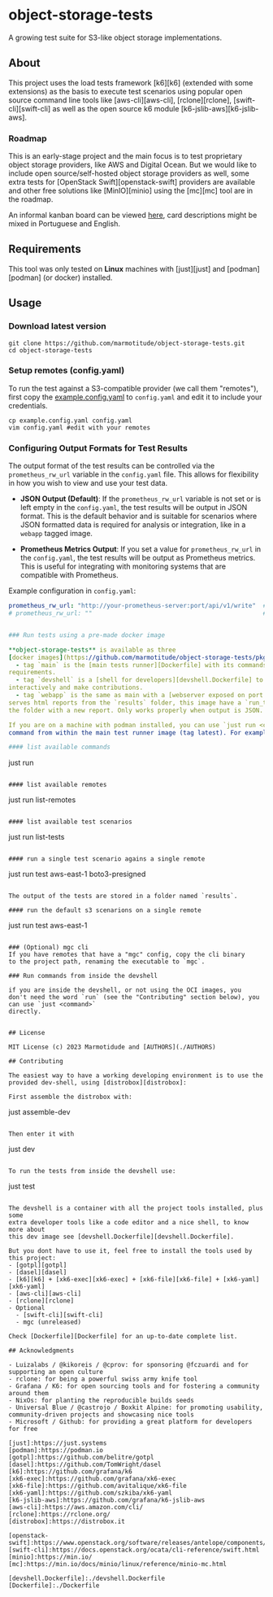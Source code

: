 # object-storage-tests

A growing test suite for S3-like object storage implementations.

## About

This project uses the load tests framework [k6][k6] (extended
with some extensions) as the basis to execute test scenarios using popular
open source command line tools like [aws-cli][aws-cli], [rclone][rclone],
[swift-cli][swift-cli] as well as the open source k6 module
[k6-jslib-aws][k6-jslib-aws].

### Roadmap

This is an early-stage project and the main focus is to test proprietary
object storage providers, like AWS and Digital Ocean. But we would like
to include open source/self-hosted object storage providers as well,
some extra tests for [OpenStack Swift][openstack-swift] providers are available and
other free solutions like [MinIO][minio] using the [mc][mc] tool are in the roadmap.

An informal kanban board can be viewed
[here](https://github.com/orgs/marmotitude/projects/2), card descriptions
might be mixed in Portuguese and English.

## Requirements

This tool was only tested on **Linux** machines with
[just][just] and [podman][podman] (or docker) installed.

## Usage

### Download latest version

```
git clone https://github.com/marmotitude/object-storage-tests.git
cd object-storage-tests
```

### Setup remotes (config.yaml)

To run the test against a S3-compatible provider (we call them "remotes"),
first copy the [example.config.yaml](./example.config.yaml) to `config.yaml`
and edit it to include your credentials.

```
cp example.config.yaml config.yaml
vim config.yaml #edit with your remotes
```

### Configuring Output Formats for Test Results

The output format of the test results can be controlled via the `prometheus_rw_url` variable in the `config.yaml` file. This allows for flexibility in how you wish to view and use your test data.

- **JSON Output (Default)**: If the `prometheus_rw_url` variable is not set or is left empty in the `config.yaml`, the test results will be output in JSON format. This is the default behavior and is suitable for scenarios where JSON formatted data is required for analysis or integration, like in a `webapp` tagged image.

- **Prometheus Metrics Output**: If you set a value for `prometheus_rw_url` in the `config.yaml`, the test results will be output as Prometheus metrics. This is useful for integrating with monitoring systems that are compatible with Prometheus.

Example configuration in `config.yaml`:

```yaml
prometheus_rw_url: "http://your-prometheus-server:port/api/v1/write"  # Outputs Prometheus metrics
# prometheus_rw_url: ""                                               # Outputs JSON (default)


### Run tests using a pre-made docker image

**object-storage-tests** is available as three
[docker images](https://github.com/marmotitude/object-storage-tests/pkgs/container/object-storage-tests/versions?filters%5Bversion_type%5D=tagged):
  - tag `main` is the [main tests runner][Dockerfile] with its commands and
requirements.
  - tag `devshell` is a [shell for developers][devshell.Dockerfile] to use it
interactively and make contributions.
  - tag `webapp` is the same as main with a [webserver exposed on port 5000][webapp.Dockerfile] that
serves html reports from the `results` folder, this image have a `run_tests.sh` script that updates
the folder with a new report. Only works properly when output is JSON.

If you are on a machine with podman installed, you can use `just run <command>` to execute a
command from within the main test runner image (tag latest). For example:

#### list available commands

```

just run

```

#### list available remotes
```

just run list-remotes

```

#### list available test scenarios
```

just run list-tests

```

#### run a single test scenario agains a single remote

```

just run test aws-east-1 boto3-presigned

```

The output of the tests are stored in a folder named `results`.

#### run the default s3 scenarions on a single remote
```

just run test aws-east-1

```

### (Optional) mgc cli
If you have remotes that have a "mgc" config, copy the cli binary
to the project path, renaming the executable to `mgc`.

### Run commands from inside the devshell

if you are inside the devshell, or not using the OCI images, you
don't need the word `run` (see the "Contributing" section below), you can use `just <command>`
directly.


## License

MIT License (c) 2023 Marmotidude and [AUTHORS](./AUTHORS)

## Contributing

The easiest way to have a working developing environment is to use the
provided dev-shell, using [distrobox][distrobox]:

First assemble the distrobox with:
```

just assemble-dev

```

Then enter it with
```

just dev

```

To run the tests from inside the devshell use:
```

just test <remote name>

```

The devshell is a container with all the project tools installed, plus some
extra developer tools like a code editor and a nice shell, to know more about
this dev image see [devshell.Dockerfile][devshell.Dockerfile].

But you dont have to use it, feel free to install the tools used by this project:
- [gotpl][gotpl]
- [dasel][dasel]
- [k6][k6] + [xk6-exec][xk6-exec] + [xk6-file][xk6-file] + [xk6-yaml][xk6-yaml]
- [aws-cli][aws-cli]
- [rclone][rclone]
- Optional
  - [swift-cli][swift-cli]
  - mgc (unreleased)

Check [Dockerfile][Dockerfile] for an up-to-date complete list.

## Acknowledgments

- Luizalabs / @kikoreis / @cprov: for sponsoring @fczuardi and for supporting an open culture
- rclone: for being a powerful swiss army knife tool
- Grafana / K6: for open sourcing tools and for fostering a community around them
- NixOs: for planting the reproducible builds seeds
- Universal Blue / @castrojo / Boxkit Alpine: for promoting usability, community-driven projects and showcasing nice tools
- Microsoft / Github: for providing a great platform for developers for free

[just]:https://just.systems
[podman]:https://podman.io
[gotpl]:https://github.com/belitre/gotpl
[dasel]:https://github.com/TomWright/dasel
[k6]:https://github.com/grafana/k6
[xk6-exec]:https://github.com/grafana/xk6-exec
[xk6-file]:https://github.com/avitalique/xk6-file
[xk6-yaml]:https://github.com/szkiba/xk6-yaml
[k6-jslib-aws]:https://github.com/grafana/k6-jslib-aws
[aws-cli]:https://aws.amazon.com/cli/
[rclone]:https://rclone.org/
[distrobox]:https://distrobox.it

[openstack-swift]:https://www.openstack.org/software/releases/antelope/components/swift
[swift-cli]:https://docs.openstack.org/ocata/cli-reference/swift.html
[minio]:https://min.io/
[mc]:https://min.io/docs/minio/linux/reference/minio-mc.html

[devshell.Dockerfile]:./devshell.Dockerfile
[Dockerfile]:./Dockerfile

```
